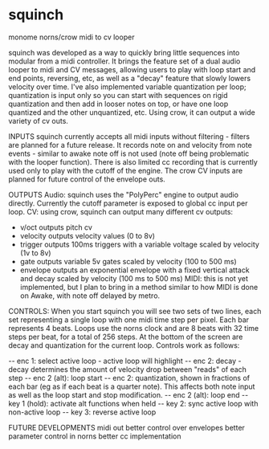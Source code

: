 # squinch
monome norns/crow midi to cv looper

squinch was developed as a way to quickly bring little sequences into modular from a midi controller. It brings the feature set of a dual audio looper to midi and CV messages, allowing users to play with loop start and end points, reversing, etc, as well as a "decay" feature that slowly lowers velocity over time. I've also implemented variable quantization per loop; quantization is input only so you can start with sequences on rigid quantization and then add in looser notes on top, or have one loop quantized and the other unquantized, etc. Using crow, it can output a wide variety of cv outs.

INPUTS
squinch currently accepts all midi inputs without filtering - filters are planned for a future release. It records note on and velocity from note events - similar to awake note off is not used (note off being problematic with the looper function). There is also limited cc recording that is currently used only to play with the cutoff of the engine. 
The crow CV inputs are planned for future control of the envelope outs.

OUTPUTS
Audio: squinch uses the "PolyPerc" engine to output audio directly. Currently the cutoff parameter is exposed to global cc input per loop.
CV: using crow, squinch can output many different cv outputs:
  - v/oct outputs pitch cv
  - velocity outputs velocity values (0 to 8v)
  - trigger outputs 100ms triggers with a variable voltage scaled by velocity (1v to 8v)
  - gate outputs variable 5v gates scaled by velocity (100 to 500 ms)
  - envelope outputs an exponential envelope with a fixed vertical attack and decay scaled by velocity (100 ms to 500 ms)
MIDI: this is not yet implemented, but I plan to bring in a method similar to how MIDI is done on Awake, with note off delayed by metro.

CONTROLS:
When you start squinch you will see two sets of two lines, each set representing a single loop with one midi time step per pixel. Each bar represents 4 beats. Loops use the norns clock and are 8 beats with 32 time steps per beat, for a total of 256 steps. At the bottom of the screen are decay and quantization for the current loop. Controls work as follows:

-- enc 1: select active loop - active loop will highlight
-- enc 2: decay - decay determines the amount of velocity drop between "reads" of each step
-- enc 2 (alt): loop start
-- enc 2: quantization, shown in fractions of each bar (eg as if each beat is a quarter note). This affects both note input as well as the loop start and stop modification.
-- enc 2 (alt): loop end
-- key 1 (hold): activate alt functions when held
-- key 2: sync active loop with non-active loop
-- key 3: reverse active loop

FUTURE DEVELOPMENTS
midi out
better control over envelopes
better parameter control in norns
better cc implementation
